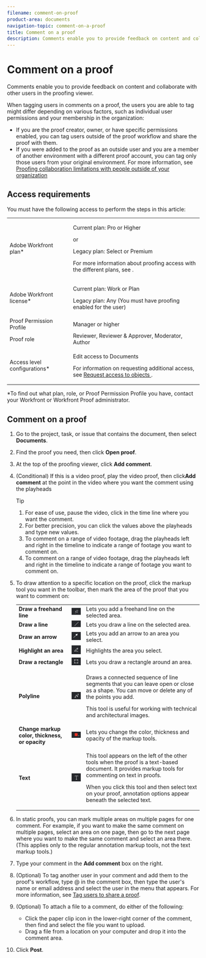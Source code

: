 ```yaml
---
filename: comment-on-proof
product-area: documents
navigation-topic: comment-on-a-proof
title: Comment on a proof
description: Comments enable you to provide feedback on content and collaborate with other users in the proofing viewer.
---
```


# Comment on a proof

Comments enable you&nbsp;to provide feedback on content and collaborate with other users in the proofing viewer.

When tagging users in comments on a proof, the users you are able to tag might differ depending on various factors, such as individual user permissions and your membership in the organization:

* If you are the proof creator, owner, or have specific permissions enabled, you can tag users outside of the proof workflow and share the proof with them.
* If you were added to the proof as an outside user and you are a member of another environment with a different proof account, you can tag only those users from your original environment. For more information, see [Proofing collaboration limitations with people outside of your organization](../../../../review-and-approve-work/proofing/tips-tricks-and-troubleshooting/collaboration-with-members-outside-of-your-organization.md)

## Access requirements

You must have the following access to perform the steps in this article:

<table cellspacing="0"> 
 <col> 
 <col> 
 <tbody> 
  <tr> 
   <td role="rowheader">Adobe Workfront plan*</td> 
   <td> <p>Current plan: Pro or Higher</p> <p>or</p> <p>Legacy plan: Select or Premium</p> <p>For more information about proofing access with the different plans, see .</p> </td> 
  </tr> 
  <tr> 
   <td role="rowheader">Adobe Workfront license*</td> 
   <td> <p>Current plan: Work or Plan</p> <p>Legacy plan: Any (You must have proofing enabled for the user)</p> </td> 
  </tr> 
  <tr> 
   <td role="rowheader">Proof Permission Profile </td> 
   <td>Manager or higher</td> 
  </tr> 
  <tr> 
   <td role="rowheader">Proof role</td> 
   <td>Reviewer, Reviewer &amp; Approver, Moderator, Author</td> 
  </tr> 
  <tr> 
   <td role="rowheader">Access level configurations*</td> 
   <td> <p>Edit access to Documents</p> <p>For information on requesting additional access, see <a href="../../../../workfront-basics/grant-and-request-access-to-objects/request-access.md" class="MCXref xref">Request access to objects </a>.</p> </td> 
  </tr> 
 </tbody> 
</table>

&#42;To find out what plan, role, or Proof Permission Profile you have, contact your Workfront or Workfront Proof administrator.

## Comment on a proof

1. Go to the project, task, or issue that contains the document, then select **Documents**.
1. Find the proof you need, then click **Open proof**.

1. At the top of the proofing viewer, click **Add comment**.
1. (Conditional) If this is a video proof, play the video proof, then click**Add comment** at the point in the video where you want the comment using the playheads

   >[!TIP]
   >
   >1. For ease of use, pause the video, click in the time line where you want the comment.
   >1. For better precision, you can click the values above the playheads and type new values.  
   >1. To comment on a range of video footage, drag the playheads left and right in the timeline to indicate a range of footage you want to comment on.
   >1. To comment on a range of video footage, drag the playheads left and right in the timeline to indicate a range of footage you want to comment on.

1. To draw attention to a specific location on the proof, click the markup tool you want in the toolbar, then mark the area of the proof that you want to comment on:

   <table cellspacing="0"> 
    <col> 
    <col> 
    <col> 
    <tbody> 
     <tr> 
      <td role="rowheader"><strong>Draw a freehand line</strong> </td> 
      <td> <img src="assets/freehand-line.png"> </td> 
      <td>Lets you add a freehand line on the selected area.</td> 
     </tr> 
     <tr> 
      <td role="rowheader"><strong>Draw a line</strong> </td> 
      <td> <img src="assets/line.png"> </td> 
      <td>Lets you draw a line on the selected area.</td> 
     </tr> 
     <tr> 
      <td role="rowheader"><strong>Draw an arrow</strong> </td> 
      <td> <img src="assets/arrow.png"> </td> 
      <td>Lets you add an arrow to an area you select.</td> 
     </tr> 
     <tr> 
      <td role="rowheader"><strong>Highlight an area</strong> </td> 
      <td> <img src="assets/highlight.png"> </td> 
      <td>Highlights the area you select.</td> 
     </tr> 
     <tr> 
      <td role="rowheader"><strong>Draw a rectangle</strong> </td> 
      <td> <img src="assets/rectangle.png"> </td> 
      <td>Lets you draw a rectangle around an area.</td> 
     </tr> 
     <tr> 
      <td role="rowheader"><strong>Polyline</strong> </td> 
      <td> <img src="assets/polyline.png"> </td> 
      <td> <p>Draws a connected sequence of line segments that you can leave open or close as a shape. You can move or delete any of the points you add. </p> <p>This tool is useful for working with technical and architectural images.</p> </td> 
     </tr> 
     <tr> 
      <td role="rowheader"><strong>Change markup color, thickness, or opacity</strong> </td> 
      <td> <img src="assets/change-color.png"> </td> 
      <td>Lets you change the color, thickness and opacity of the markup tools.</td> 
     </tr> 
     <tr> 
      <td role="rowheader"><strong>Text</strong> </td> 
      <td> <img src="assets/copy-of-text.png"> </td> 
      <td> <p>This tool appears on the left of the other tools when the proof is a text-based document. It provides markup tools for commenting on text in proofs. <br></p> <p>When you click this tool and then select text on your proof, annotation options appear beneath the selected text.<br></p> </td> 
     </tr> 
    </tbody> 
   </table>

1. In static proofs, you can mark multiple areas on multiple pages for one comment. For example, if you want to make the same comment on multiple pages, select an area on one page, then go to the next page where you want to make the same comment and select an area there. (This applies only to the regular annotation markup tools, not the text markup tools.)
1. Type your comment in the **Add comment** box on the right.
1. (Optional) To tag another user in your comment and add them to the proof's workflow, type @ in the comment box, then type the user's name or email address and select the user in the menu that appears.&nbsp;For more information, see [Tag users to share a proof](../../../../review-and-approve-work/proofing/reviewing-proofs-within-workfront/comment-on-a-proof/tag-users-to-share-proof.md).
1. (Optional) To attach&nbsp;a file to a comment, do either of the following:

   * Click the paper clip icon in the lower-right corner of the comment, then find and select the file you want to upload.
   * Drag a file from a&nbsp;location on your computer and drop it into the comment area.

1. Click **Post**.


